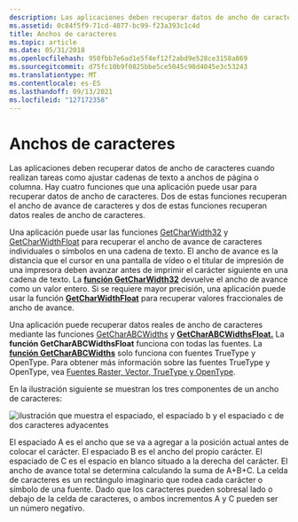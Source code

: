 ```yaml
---
description: Las aplicaciones deben recuperar datos de ancho de caracteres cuando realizan tareas como ajustar cadenas de texto a anchos de página o columna.
ms.assetid: 0c84f5f9-71cd-4077-bc99-f23a393c1c4d
title: Anchos de caracteres
ms.topic: article
ms.date: 05/31/2018
ms.openlocfilehash: 950fbb7e6ad1e5f4ef12f2abd9e528ce3158a869
ms.sourcegitcommit: d75fc10b9f0825bbe5ce5045c90d4045e3c53243
ms.translationtype: MT
ms.contentlocale: es-ES
ms.lasthandoff: 09/13/2021
ms.locfileid: "127172358"
---
```

# <a name="character-widths"></a>Anchos de caracteres

Las aplicaciones deben recuperar datos de ancho de caracteres cuando realizan tareas como ajustar cadenas de texto a anchos de página o columna. Hay cuatro funciones que una aplicación puede usar para recuperar datos de ancho de caracteres. Dos de estas funciones recuperan el ancho de avance de caracteres y dos de estas funciones recuperan datos reales de ancho de caracteres.

Una aplicación puede usar las funciones [GetCharWidth32](/windows/desktop/api/Wingdi/nf-wingdi-getcharwidth32a) y [GetCharWidthFloat](/windows/desktop/api/Wingdi/nf-wingdi-getcharwidthfloata) para recuperar el ancho de avance de caracteres individuales o símbolos en una cadena de texto. El ancho de avance es la distancia que el cursor en una pantalla de vídeo o el titular de impresión de una impresora deben avanzar antes de imprimir el carácter siguiente en una cadena de texto. La [**función GetCharWidth32**](/windows/win32/api/wingdi/nf-wingdi-getcharwidth32a) devuelve el ancho de avance como un valor entero. Si se requiere mayor precisión, una aplicación puede usar la función [**GetCharWidthFloat**](/windows/win32/api/wingdi/nf-wingdi-getcharwidthfloata) para recuperar valores fraccionales de ancho de avance.

Una aplicación puede recuperar datos reales de ancho de caracteres mediante las funciones [GetCharABCWidths](/windows/desktop/api/Wingdi/nf-wingdi-getcharabcwidthsa) y [**GetCharABCWidthsFloat.**](/windows/desktop/api/Wingdi/nf-wingdi-getcharabcwidthsfloata) La **función GetCharABCWidthsFloat** funciona con todas las fuentes. La [**función GetCharABCWidths**](/windows/win32/api/wingdi/nf-wingdi-getcharabcwidthsa) solo funciona con fuentes TrueType y OpenType. Para obtener más información sobre las fuentes TrueType y OpenType, vea [Fuentes Raster, Vector, TrueType y OpenType](raster--vector--truetype--and-opentype-fonts.md).

En la ilustración siguiente se muestran los tres componentes de un ancho de caracteres:

![ilustración que muestra el espaciado, el espaciado b y el espaciado c de dos caracteres adyacentes](images/csftx-02.png)

El espaciado A es el ancho que se va a agregar a la posición actual antes de colocar el carácter. El espaciado B es el ancho del propio carácter. El espaciado de C es el espacio en blanco situado a la derecha del carácter. El ancho de avance total se determina calculando la suma de A+B+C. La celda de caracteres es un rectángulo imaginario que rodea cada carácter o símbolo de una fuente. Dado que los caracteres pueden sobresal lado o debajo de la celda de caracteres, o ambos incrementos A y C pueden ser un número negativo.

 

 
